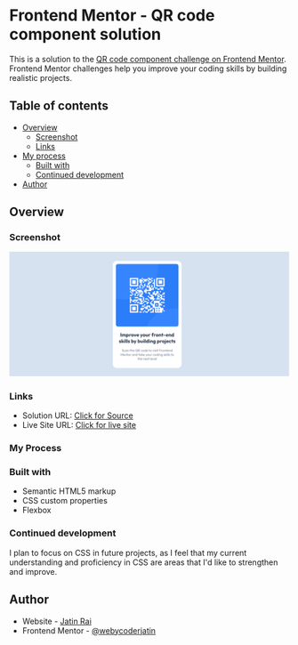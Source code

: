 # Frontend Mentor - QR code component solution

This is a solution to the [QR code component challenge on Frontend Mentor](https://www.frontendmentor.io/challenges/qr-code-component-iux_sIO_H). Frontend Mentor challenges help you improve your coding skills by building realistic projects. 

## Table of contents

- [Overview](#overview)
  - [Screenshot](#screenshot)
  - [Links](#links)
- [My process](#my-process)
  - [Built with](#built-with)
  - [Continued development](#continued-development)
- [Author](#author)

## Overview

### Screenshot

![](./screenshot.png)

### Links

- Solution URL: [Click for Source](view-source:https://www.jatinrai000-githubpages.infinityfreeapp.com/)
- Live Site URL: [Click for live site](www.jatinrai000-githubpages.infinityfreeapp.com)


### My Process

### Built with

- Semantic HTML5 markup
- CSS custom properties
- Flexbox

### Continued development

I plan to focus on CSS in future projects, as I feel that my current understanding and proficiency in CSS are areas that I'd like to strengthen and improve.

## Author

- Website - [Jatin Rai](https://www.frontendmentor.io/profile/webycoderjatin)
- Frontend Mentor - [@webycoderjatin](https://www.frontendmentor.io/profile/webycoderjatin)


